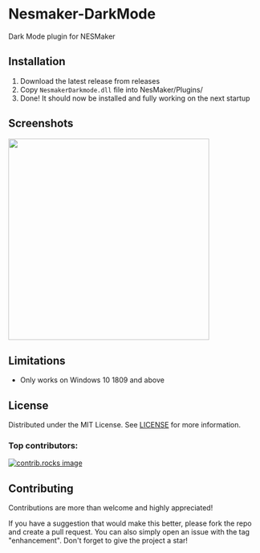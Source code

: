 # Nesmaker-DarkMode
Dark Mode plugin for NESMaker

## Installation
1. Download the latest release from releases
2. Copy `NesmakerDarkmode.dll` file into NesMaker/Plugins/
3. Done! It should now be installed and fully working on the next startup

## Screenshots
<img src="https://github.com/user-attachments/assets/39a728f6-84c3-43d8-b6aa-44332ec8b6ff" height="400" />

## Limitations
- Only works on Windows 10 1809 and above

## License
Distributed under the MIT License. See [LICENSE](/LICENSE) for more information.

### Top contributors:

<a href="/graphs/contributors">
  <img src="https://contrib.rocks/image?repo=PerfectlyFineCode/Nesmaker-DarkMode" alt="contrib.rocks image" />
</a>

## Contributing
Contributions are more than welcome and highly appreciated!

If you have a suggestion that would make this better, please fork the repo and create a pull request. You can also simply open an issue with the tag "enhancement".
Don't forget to give the project a star!
